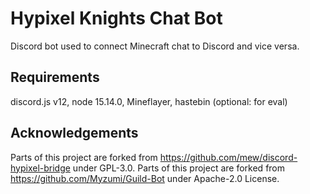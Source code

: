 # Hypixel Knights Chat Bot
Discord bot used to connect Minecraft chat to Discord and vice versa.

## Requirements
discord.js v12, node 15.14.0, Mineflayer, hastebin (optional: for eval)

## Acknowledgements
Parts of this project are forked from https://github.com/mew/discord-hypixel-bridge under GPL-3.0.
Parts of this project are forked from https://github.com/Myzumi/Guild-Bot under Apache-2.0 License.
